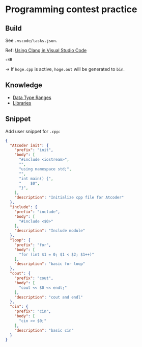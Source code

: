 Programming contest practice
===


## Build
See `.vscode/tasks.json`.

Ref: [Using Clang in Visual Studio Code](https://code.visualstudio.com/docs/cpp/config-clang-mac#_build-helloworldcpp)

`⇧⌘B`

→ If `hoge.cpp` is active, `hoge.out` will be generated to `bin`.

## Knowledge
- [Data Type Ranges](doc/range.md)
- [Libraries](doc/includes.md)

## Snippet
Add user snippet for `.cpp`:

```json
{
  "Atcoder init": {
    "prefix": "init",
    "body": [
      "#include <iostream>",
      "",
      "using namespace std;",
      "",
      "int main() {",
      "    $0",
      "}",
    ],
    "description": "Initialize cpp file for Atcoder"
  },
  "include": {
    "prefix": "include",
    "body": [
      "#include <$0>"
    ],
    "description": "Include module"
  },
  "loop": {
    "prefix": "for",
    "body": [
      "for (int $1 = 0; $1 < $2; $1++)"
    ],
    "description": "basic for loop"
  },
  "cout": {
    "prefix": "cout",
    "body": [
      "cout << $0 << endl;"
    ],
    "description": "cout and endl"
  },
  "cin": {
    "prefix": "cin",
    "body": [
      "cin >> $0;"
    ],
    "description": "basic cin"
  }
}
```